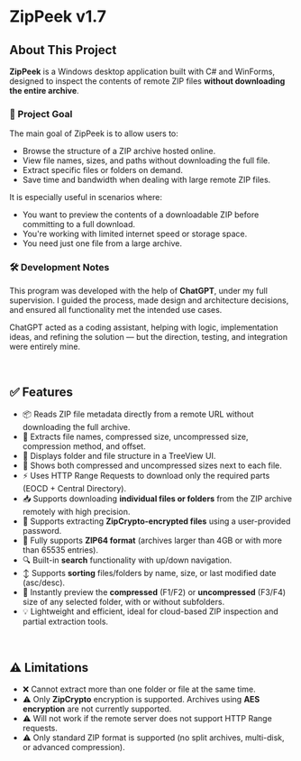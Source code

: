 # ZipPeek v1.7

## About This Project

**ZipPeek** is a Windows desktop application built with C# and WinForms, designed to inspect the contents of remote ZIP files **without downloading the entire archive**.

### 🎯 Project Goal

The main goal of ZipPeek is to allow users to:
- Browse the structure of a ZIP archive hosted online.
- View file names, sizes, and paths without downloading the full file.
- Extract specific files or folders on demand.
- Save time and bandwidth when dealing with large remote ZIP files.

It is especially useful in scenarios where:
- You want to preview the contents of a downloadable ZIP before committing to a full download.
- You're working with limited internet speed or storage space.
- You need just one file from a large archive.

### 🛠️ Development Notes

This program was developed with the help of **ChatGPT**, under my full supervision. I guided the process, made design and architecture decisions, and ensured all functionality met the intended use cases.

ChatGPT acted as a coding assistant, helping with logic, implementation ideas, and refining the solution — but the direction, testing, and integration were entirely mine.

<br>

## ✅ Features

- 📦 Reads ZIP file metadata directly from a remote URL without downloading the full archive.
- 🧠 Extracts file names, compressed size, uncompressed size, compression method, and offset.
- 📂 Displays folder and file structure in a TreeView UI.
- 📏 Shows both compressed and uncompressed sizes next to each file.
- ⚡ Uses HTTP Range Requests to download only the required parts (EOCD + Central Directory).
- 📥 Supports downloading **individual files or folders** from the ZIP archive remotely with high precision.
- 🔐 Supports extracting **ZipCrypto-encrypted files** using a user-provided password.
- 🧱 Fully supports **ZIP64 format** (archives larger than 4GB or with more than 65535 entries).
- 🔍 Built-in **search** functionality with up/down navigation.
- ↕️ Supports **sorting** files/folders by name, size, or last modified date (asc/desc).
- 🧮 Instantly preview the **compressed** (F1/F2) or **uncompressed** (F3/F4) size of any selected folder, with or without subfolders.
- 💡 Lightweight and efficient, ideal for cloud-based ZIP inspection and partial extraction tools.

<br>

## ⚠️ Limitations

- ❌ Cannot extract more than one folder or file at the same time.
- ⚠️ Only **ZipCrypto** encryption is supported. Archives using **AES encryption** are not currently supported.
- ⚠️ Will not work if the remote server does not support HTTP Range requests.
- ⚠️ Only standard ZIP format is supported (no split archives, multi-disk, or advanced compression).
